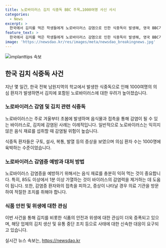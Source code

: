 ```yaml
---
title: 노로바이러스 김치 식중독 BBC 주목…1000여명 사신 사시
categories:
  - News
excerpt: >
  한국에서 김치를 먹은 학생들에게 노로바이러스 감염으로 인한 식중독이 발생해, 영국 BBC가 관심을 기울이고 있다. 전북 남원지역의 초·중·고교 학생들을 포함한 1000여 명 이상의 식중독 의심 환자가 발생했으며, 15곳에서 24곳으로 학교 수가 늘어났다. 해당 지역에서는 노로바이러스 G2가 검출되어 김치를 제조한 업체의 제품 판매가 중단됐다. 노로바이러스는 유행성 바이러스 위장염을 일으키며, 음식물 관련 감염을 막기 위해 식재료를 충분히 익혀 섭취하는 등의 예방법이 필요하다. 노로바이러스 감염증은 구토, 설사 등의 증상이 나타나며, 병원에서 검사를 받아야한다.
feature_text: >
  한국에서 김치를 먹은 학생들에게 노로바이러스 감염으로 인한 식중독이 발생해, 영국 BBC가 관심을 기울이고 있다. 전북 남원지역의 초·중·고교 학생들을 포함한 1000여 명 이상의 식중독 의심 환자가 발생했으며, 15곳에서 24곳으로 학교 수가 늘어났다. 해당 지역에서는 노로바이러스 G2가 검출되어 김치를 제조한 업체의 제품 판매가 중단됐다. 노로바이러스는 유행성 바이러스 위장염을 일으키며, 음식물 관련 감염을 막기 위해 식재료를 충분히 익혀 섭취하는 등의 예방법이 필요하다. 노로바이러스 감염증은 구토, 설사 등의 증상이 나타나며, 병원에서 검사를 받아야한다.
image: 'https://newsdao.kr/res/images/meta/newsdao_breakingnews.jpg'
---
```


<p><img src="https://newsdao.kr/res/images/meta/newsdao_breakingnews.jpg" alt="implanttips 속보" /></p>

<h2 data-ke-size="size26">한국 김치 식중독 사건</h2>

<p data-ke-size="size16">지난 몇 일간, 한국 전북 남원지역의 학교에서 발생한 식중독으로 인해 1000여명의 의심 환자가 발생하면서 김치에 포함된 노로바이러스에 대한 우려가 높아졌습니다.</p>

<h3>노로바이러스 감염 및 김치 관련 식중독</h3>

<p data-ke-size="size16">노로바이러스는 주로 겨울부터 초봄에 발생하며 음식물과 접촉을 통해 감염이 될 수 있는 바이러스로, 김치에 감염된 사례는 이례적입니다. 일반적으로 노로바이러스는 익히지 않은 음식 재료를 섭취할 때 감염될 위험이 높습니다.</p>

<p data-ke-size="size16">식중독 환자들은 구토, 설사, 복통, 발열 등의 증상을 보였으며 의심 환자 수는 1000명에 육박하는 수준이었습니다.</p>

<h3>노로바이러스 감염증 예방과 대처 방법</h3>

<p data-ke-size="size16">노로바이러스 감염증을 예방하기 위해서는 음식 재료를 충분히 익혀 먹는 것이 중요합니다. 특히, 85도 이상에서 1분 이상 가열하는 것이 바이러스의 감염력을 제거하는 데 도움이 됩니다. 또한, 감염증 환자와의 접촉을 피하고, 증상이 나타날 경우 의료 기관을 방문하여 적절한 조치를 취해야 합니다.</p>

<h3>식품 안전 및 위생에 대한 관심</h3>

<p data-ke-size="size16">이번 사건을 통해 김치를 비롯한 식품의 안전과 위생에 대한 관심이 더욱 증폭되고 있으며, 해당 업체의 김치 생산 및 유통 중단 조치 등으로 사태에 대한 신속한 대응이 요구되고 있습니다.</p>
실시간 뉴스 속보는, <a href="https://newsdao.kr" rel="dofollow">https://newsdao.kr</a>


